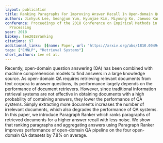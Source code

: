 ```yaml
---
layout: publication
title: Ranking Paragraphs For Improving Answer Recall In Open-domain Question Answering
authors: Jinhyuk Lee, Seongjun Yun, Hyunjae Kim, Miyoung Ko, Jaewoo Kang
conference: Proceedings of the 2018 Conference on Empirical Methods in Natural Language
  Processing
year: 2018
bibkey: lee2018ranking
citations: 97
additional_links: [{name: Paper, url: 'https://arxiv.org/abs/1810.00494'}]
tags: ["EMNLP", "Retrieval Systems"]
short_authors: Lee et al.
---
```

Recently, open-domain question answering (QA) has been combined with machine
comprehension models to find answers in a large knowledge source. As
open-domain QA requires retrieving relevant documents from text corpora to
answer questions, its performance largely depends on the performance of
document retrievers. However, since traditional information retrieval systems
are not effective in obtaining documents with a high probability of containing
answers, they lower the performance of QA systems. Simply extracting more
documents increases the number of irrelevant documents, which also degrades the
performance of QA systems. In this paper, we introduce Paragraph Ranker which
ranks paragraphs of retrieved documents for a higher answer recall with less
noise. We show that ranking paragraphs and aggregating answers using Paragraph
Ranker improves performance of open-domain QA pipeline on the four open-domain
QA datasets by 7.8% on average.